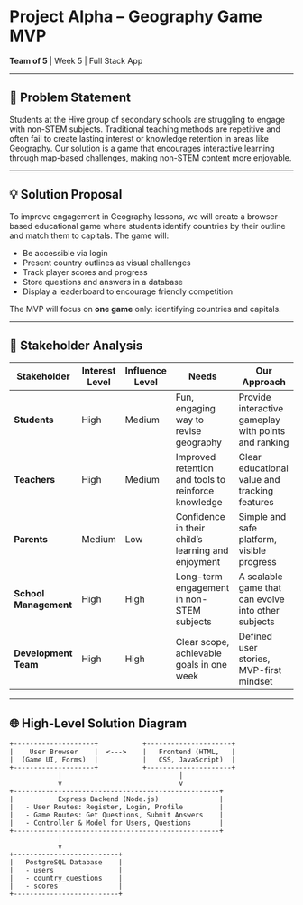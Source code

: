 # Project Alpha – Geography Game MVP  
**Team of 5** | Week 5 | Full Stack App  

---

## 🧭 Problem Statement

Students at the Hive group of secondary schools are struggling to engage with non-STEM subjects. Traditional teaching methods are repetitive and often fail to create lasting interest or knowledge retention in areas like Geography. Our solution is a game that encourages interactive learning through map-based challenges, making non-STEM content more enjoyable.

---

## 💡 Solution Proposal

To improve engagement in Geography lessons, we will create a browser-based educational game where students identify countries by their outline and match them to capitals. The game will:
- Be accessible via login
- Present country outlines as visual challenges
- Track player scores and progress
- Store questions and answers in a database
- Display a leaderboard to encourage friendly competition

The MVP will focus on **one game** only: identifying countries and capitals.

---

## 👥 Stakeholder Analysis

| Stakeholder        | Interest Level | Influence Level | Needs                                                  | Our Approach                      |
|--------------------|----------------|------------------|---------------------------------------------------------|-----------------------------------|
| **Students**       | High           | Medium           | Fun, engaging way to revise geography                  | Provide interactive gameplay with points and ranking |
| **Teachers**       | High           | Medium           | Improved retention and tools to reinforce knowledge    | Clear educational value and tracking features |
| **Parents**        | Medium         | Low              | Confidence in their child’s learning and enjoyment     | Simple and safe platform, visible progress |
| **School Management** | High       | High             | Long-term engagement in non-STEM subjects              | A scalable game that can evolve into other subjects |
| **Development Team**| High          | High             | Clear scope, achievable goals in one week              | Defined user stories, MVP-first mindset |

---

## 🌐 High-Level Solution Diagram

```plaintext
+--------------------+           +---------------------+
|    User Browser    |  <--->    |   Frontend (HTML,   |
|  (Game UI, Forms)  |           |   CSS, JavaScript)  |
+--------------------+           +---------------------+
            |                             |
            v                             v
+---------------------------------------------------+
|           Express Backend (Node.js)               |
|   - User Routes: Register, Login, Profile         |
|   - Game Routes: Get Questions, Submit Answers    |
|   - Controller & Model for Users, Questions       |
+---------------------------------------------------+
            |
            v
+--------------------------+
|   PostgreSQL Database    |
|   - users                |
|   - country_questions    |
|   - scores               |
+--------------------------+
